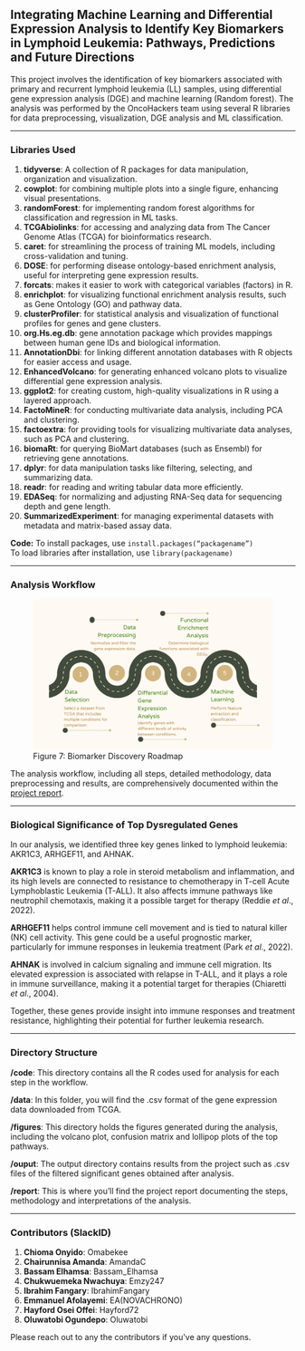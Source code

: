 ## Integrating Machine Learning and Differential Expression Analysis to Identify Key Biomarkers in Lymphoid Leukemia: Pathways, Predictions and Future Directions

This project involves the identification of key biomarkers associated with primary and recurrent lymphoid leukemia (LL) samples, using differential gene expression analysis (DGE) and machine learning (Random forest). The analysis was performed by the OncoHackers team using several R libraries for data preprocessing, visualization, DGE analysis and ML classification.

---

### **Libraries Used**

1. **tidyverse**: A collection of R packages for data manipulation, organization and visualization.  
2. **cowplot**: for combining multiple plots into a single figure, enhancing visual presentations.  
3. **randomForest**: for implementing random forest algorithms for classification and regression in ML tasks.  
4. **TCGAbiolinks**: for accessing and analyzing data from The Cancer Genome Atlas (TCGA) for bioinformatics research.  
5. **caret**: for streamlining the process of training ML models, including cross-validation and tuning.  
6. **DOSE**: for performing disease ontology-based enrichment analysis, useful for interpreting gene expression results.  
7. **forcats**: makes it easier to work with categorical variables (factors) in R.  
8. **enrichplot**: for visualizing functional enrichment analysis results, such as Gene Ontology (GO) and pathway data.  
9. **clusterProfiler**: for statistical analysis and visualization of functional profiles for genes and gene clusters.  
10. **org.Hs.eg.db**: gene annotation package which provides mappings between human gene IDs and biological information.  
11. **AnnotationDbi**: for linking different annotation databases with R objects for easier access and usage. 
12. **EnhancedVolcano**: for generating enhanced volcano plots to visualize differential gene expression analysis.  
13. **ggplot2**: for creating custom, high-quality visualizations in R using a layered approach.  
14. **FactoMineR**: for conducting multivariate data analysis, including PCA and clustering.  
15. **factoextra**: for providing tools for visualizing multivariate data analyses, such as PCA and clustering.  
16. **biomaRt**: for querying BioMart databases (such as Ensembl) for retrieving gene annotations.  
17. **dplyr**: for data manipulation tasks like filtering, selecting, and summarizing data.  
18. **readr**: for reading and writing tabular data more efficiently.  
19. **EDASeq**: for normalizing and adjusting RNA-Seq data for sequencing depth and gene length.  
20. **SummarizedExperiment**: for managing experimental datasets with metadata and matrix-based assay data.

**Code:** To install packages, use `install.packages(“packagename”)`  
To load libraries after installation, use `library(packagename)` 

---

### Analysis Workflow

<figure>  
  <img src="./DGE-ML-Roadmap2.png" alt="Figure 7: My Biomarker Discovery Roadmap" width="600">  
  <figcaption>Figure 7: Biomarker Discovery Roadmap</figcaption>  
</figure>


The analysis workflow, including all steps, detailed methodology,  data preprocessing and results, are comprehensively documented within the [project report](https://github.com/Omabekee/hackbio-cancer-internship/blob/main/Stage-3/report/DGE-ML-for-biomarker-discovery.md).

---

### Biological Significance of Top Dysregulated Genes
In our analysis, we identified three key genes linked to lymphoid leukemia: AKR1C3, ARHGEF11, and AHNAK.

**AKR1C3** is known to play a role in steroid metabolism and inflammation, and its high levels are connected to resistance to chemotherapy in T-cell Acute Lymphoblastic Leukemia (T-ALL). It also affects immune pathways like neutrophil chemotaxis, making it a possible target for therapy (Reddie _et al_., 2022).

**ARHGEF11** helps control immune cell movement and is tied to natural killer (NK) cell activity. This gene could be a useful prognostic marker, particularly for immune responses in leukemia treatment (Park _et al_., 2022).

**AHNAK** is involved in calcium signaling and immune cell migration. Its elevated expression is associated with relapse in T-ALL, and it plays a role in immune surveillance, making it a potential target for therapies (Chiaretti _et al_., 2004).

Together, these genes provide insight into immune responses and treatment resistance, highlighting their potential for further leukemia research.

---

### Directory Structure

**/code**: This directory contains all the R codes used for analysis for each step in the workflow.

**/data**: In this folder, you will find the .csv format of the gene expression data downloaded from TCGA.

**/figures**: This directory holds the figures generated during the analysis, including the volcano plot, confusion matrix and lollipop plots of the top pathways.

**/ouput**: The output directory contains results from the project such as .csv files of the filtered significant genes obtained after analysis.

**/report**: This is where you’ll find the project report documenting the steps, methodology and interpretations of the analysis.

---

### Contributors (SlackID)
1. **Chioma Onyido**: Omabekee
2. **Chairunnisa Amanda**: AmandaC
3. **Bassam Elhamsa**: Bassam_Elhamsa
4. **Chukwuemeka Nwachuya**: Emzy247
5. **Ibrahim Fangary**: IbrahimFangary
6. **Emmanuel Afolayemi**: EA(NOVACHRONO)
7. **Hayford Osei Offei**: Hayford72
8. **Oluwatobi Ogundepo**: Oluwatobi

Please reach out to any the contributors if you've any questions.
